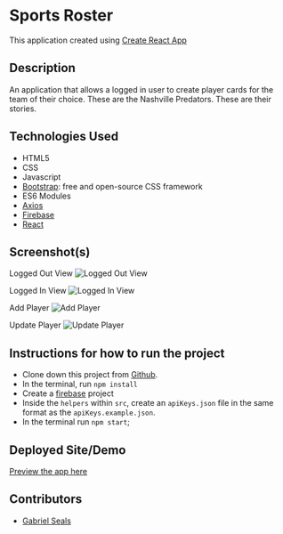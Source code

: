 # Sports Roster

This application created using [Create React App](https://github.com/facebook/create-react-app)

## Description

An application that allows a logged in user to create player cards for the team of their choice. These are the Nashville Predators. These are their stories.

## Technologies Used

* HTML5
* CSS
* Javascript
* [Bootstrap](https://getbootstrap.com/): free and open-source CSS framework
* ES6 Modules
* [Axios](https://github.com/axios/axios)
* [Firebase](https://firebase.google.com/)
* [React](https://reactjs.org/)

## Screenshot(s)

Logged Out View
![Logged Out View](https://raw.githubusercontent.com/gseals/sports-roster/master/screenshots/loggedOut.png)

Logged In View
![Logged In View](https://raw.githubusercontent.com/gseals/sports-roster/master/screenshots/loggedIn.png)

Add Player
![Add Player](https://raw.githubusercontent.com/gseals/sports-roster/master/screenshots/addNewPlayer.png)

Update Player
![Update Player](https://raw.githubusercontent.com/gseals/sports-roster/master/screenshots/updatePlayer.png)

## Instructions for how to run the project

* Clone down this project from [Github](https://github.com/gseals/sports-roster).
* In the terminal, run `npm install`
* Create a [firebase](https://console.firebase.google.com/) project
* Inside the `helpers` within `src`, create an `apiKeys.json` file in the same format as the `apiKeys.example.json`.
* In the terminal run `npm start`;

## Deployed Site/Demo

[Preview the app here](https://sports-roster-10562.firebaseapp.com)

## Contributors

* [Gabriel Seals](https://github.com/gseals)
